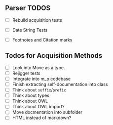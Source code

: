 
## Parser TODOS
* [ ] Rebuild acquisition tests
* [ ] Date String Tests
* [ ] Footnotes and Citation marks


## Todos for Acquisition Methods

* [ ] Look into Move as a type.
* [ ] Rejigger tests
* [ ] Integrate into m_p codebase
* [ ] Finish extracting self-documentation into class
* [ ] Think about `suffix`/`prefix`
* [ ] Think about types
* [ ] Think about OWL
* [ ] Think about OWL import?
* [ ] Move docmentation into subfolder
* [ ] HTML instead of markdown?